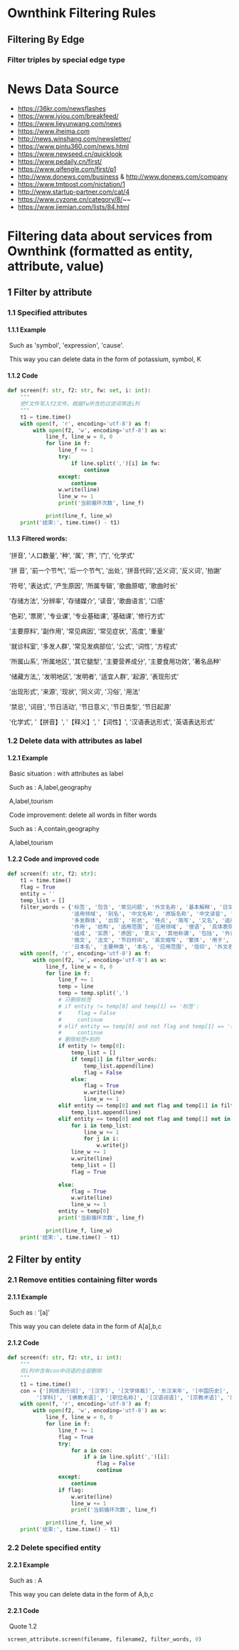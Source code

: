 # Ownthink Filtering Rules
## Filtering By Edge
### Filter triples by special edge type

# News Data Source
* https://36kr.com/newsflashes
* https://www.iyiou.com/breakfeed/
* https://www.lieyunwang.com/news
* https://www.iheima.com
* http://news.winshang.com/newsletter/
* https://www.pintu360.com/news.html
* https://www.newseed.cn/quicklook
* https://www.pedaily.cn/first/
* https://www.qifengle.com/first/p1
* http://www.donews.com/business & http://www.donews.com/company 
* https://www.tmtpost.com/nictation/1
* http://www.startup-partner.com/cat/4
* https://www.cyzone.cn/category/8/~~
* https://www.jiemian.com/lists/84.html

# Filtering data about services from Ownthink (formatted as entity, attribute, value)

## 1  Filter by attribute

### 1.1  Specified attributes

#### 1.1.1  Example

​	Such as 'symbol', 'expression', 'cause'.

​	This way you can delete data in the form of potassium, symbol, K

#### 1.1.2  Code

```python
def screen(f: str, f2: str, fw: set, i: int):
    """
    把f文件写入f2文件，根据fw所含的过滤词筛选i列
    """
    t1 = time.time()
    with open(f, 'r', encoding='utf-8') as f:
        with open(f2, 'w', encoding='utf-8') as w:
            line_f, line_w = 0, 0
            for line in f:
                line_f += 1
                try:
                    if line.split(',')[i] in fw:
                        continue
                except:
                    continue
                w.write(line)
                line_w += 1
                print('当前循环次数', line_f)

            print(line_f, line_w)
    print('结束:', time.time() - t1)
```

#### 1.1.3  Filtered words:

​	'拼音', '人口数量', '种', '属', '界', '门', '化学式'

​	'拼 音', '前一个节气', '后一个节气', '出处', '拼音代码','近义词', '反义词', '拍謝'

​	'符号', '表达式', '产生原因', '所属专辑', '歌曲原唱', '歌曲时长'

​	'存储方法', '分辨率', '存储媒介', '读音', '歌曲语言', '口感'

​	'色彩', '票房', '专业课', '专业基础课', '基础课', '修行方式'

​	'主要原料', '副作用', '常见病因', '常见症状', '高度', '重量'

​	'就诊科室', '多发人群', '常见发病部位', '公式', '词性', '方程式'

​	'所属山系', '所属地区', '其它腿型', '主要营养成分', '主要食用功效', '著名品种'

​	'储藏方法,', '发明地区', '发明者', '适宜人群', '起源', '表现形式'

​	'出现形式', '来源', '现状', '同义词', '习俗', '用法'

​	'禁忌', '词目', '节日活动', '节日意义', '节日类型', '节日起源'

​	'化学式', '【拼音】', '【释义】', '【词性】', '汉语表达形式', '英语表达形式'

### 1.2  Delete data with attributes as label

#### 1.2.1  Example

​	Basic situation : with attributes as label

​	Such as : A,label,geography

​			         A,label,tourism

​	Code improvement: delete all words in filter words

​	Such as : A,contain,geography

​			         A,label,tourism

#### 1.2.2 Code and improved code

```python
def screen(f: str, f2: str):
    t1 = time.time()
    flag = True
    entity = ''
    temp_list = []
    filter_words = {'标签', '包含', '常见问题', '外文名称', '基本解释', '日文', '日语', '朝代', '词条类型', '原译', '承受者', '诱导因素', '学科', '德文', '地点',
                    '适用领域', '别名', '中文名称', '原版名称', '中文读音', '现指', '词义', '定义', '性质', '健康度', '属性', '储藏方法', '正音', '词意',
                    '多发群体', '出现', '形状', '特点', '简写', '又名', '适用领域范围', '类似名词', '中文名', '别称', '俗称', '分布区域', '所属', '学名', '术语',
                    '作用', '结构', '适用范围', '应用领域', '俚语', '具体表现', '释义', '英文名', '又称', '蒙古语', '英文简称', '全称', '类型', '宗教', '原意',
                    '组成', '实质', '原因', '意义', '其他称谓', '包括', '外语缩写', '职业', '简称', '相关名词', '属于', '分类', '类别', '组成成分', '全名',
                    '俄文', '法文', '节日时间', '英文缩写', '繁体', '用于', '开发语言', '同义名', '代表人物', '用处', '解释', '出自人', '应用类别', '英文名称',
                    '日本名', '主要种类', '本名', '应用范围', '信仰', '外文名', '源于', '用途', '功能', '时间', '韩文名', '应用', '其它译名'}
    with open(f, 'r', encoding='utf-8') as f:
        with open(f2, 'w', encoding='utf-8') as w:
            line_f, line_w = 0, 0
            for line in f:
                line_f += 1
                temp = line
                temp = temp.split(',')
                # 只删除标签
                # if entity != temp[0] and temp[1] == '标签':
                #     flag = False
                #     continue
                # elif entity == temp[0] and not flag and temp[1] == '标签':
                #     continue
                # 删除标签+别的
                if entity != temp[0]:
                    temp_list = []
                    if temp[1] in filter_words:
                        temp_list.append(line)
                        flag = False
                    else:
                        flag = True
                        w.write(line)
                        line_w += 1
                elif entity == temp[0] and not flag and temp[1] in filter_words:
                    temp_list.append(line)
                elif entity == temp[0] and not flag and temp[1] not in filter_words:
                    for i in temp_list:
                        line_w += 1
                        for j in i:
                            w.write(j)
                    line_w += 1
                    w.write(line)
                    temp_list = []
                    flag = True

                else:
                    flag = True
                    w.write(line)
                    line_w += 1
                entity = temp[0]
                print('当前循环次数', line_f)

            print(line_f, line_w)
    print('结束:', time.time() - t1)
```

## 2  Filter by entity

### 2.1  Remove entities containing filter words

#### 2.1.1  Example

​	Such as : '[a]'

​	This way you can delete data in the form of A[a],b,c

#### 2.1.2  Code

```python
def screen(f: str, f2: str, i: int):
    """
    将i列中含有con中词语的全部删除
    """
    t1 = time.time()
    con = {'[网络流行词]', '[汉字]', '[文学体裁]', '东汉末年', '[中国历史]', '[中国古代神话传说]', '[气体]', '奇函数', '三国时期', '[词语释义]', '[成语]', '海伦公式',
         '[学科]', '[佛教术语]', '[职位名称]', '[汉语词语]', '[宗教术语]', '南宋', '[体育运 动]', '[佛教用语]', '春秋', '战国时期', '[网络用语]', '[]'}
    with open(f, 'r', encoding='utf-8') as f:
        with open(f2, 'w', encoding='utf-8') as w:
            line_f, line_w = 0, 0
            for line in f:
                line_f += 1
                flag = True
                try:
                    for a in con:
                        if a in line.split(',')[i]:
                            flag = False
                            continue
                except:
                    continue
                if flag:
                    w.write(line)
                    line_w += 1
                    print('当前循环次数', line_f)

            print(line_f, line_w)
    print('结束:', time.time() - t1)
```

### 2.2  Delete specified entity

#### 2.2.1 Example

​	Such as : A

​	This way you can delete data in the form of A,b,c

#### 2.2.1 Code

​	Quote 1.2

```python
screen_attribute.screen(filename, filename2, filter_words, 0)
```